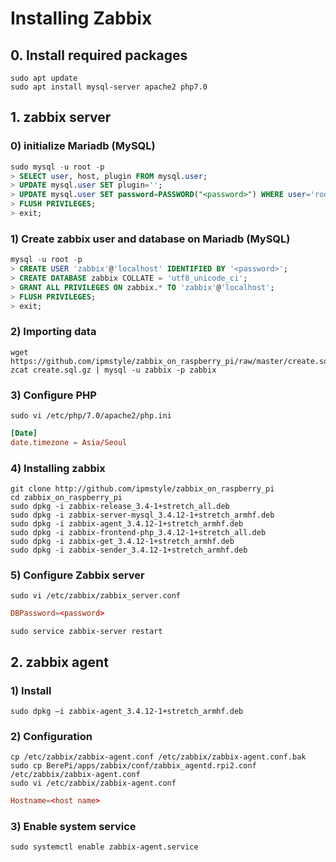 # Installing Zabbix



## 0. Install required packages

```shell
sudo apt update
sudo apt install mysql-server apache2 php7.0 
```



## 1. zabbix server

### 0) initialize Mariadb (MySQL)

  ```SQL
  sudo mysql -u root -p
  > SELECT user, host, plugin FROM mysql.user;
  > UPDATE mysql.user SET plugin='';
  > UPDATE mysql.user SET password=PASSWORD("<password>") WHERE user='root';
  > FLUSH PRIVILEGES;
  > exit;
  ```

### 1) Create zabbix user and database on Mariadb (MySQL)

```SQL
mysql -u root -p
> CREATE USER 'zabbix'@'localhost' IDENTIFIED BY '<password>';
> CREATE DATABASE zabbix COLLATE = 'utf8_unicode_ci';
> GRANT ALL PRIVILEGES ON zabbix.* TO 'zabbix'@'localhost';
> FLUSH PRIVILEGES;
> exit;
```

### 2) Importing data

```Shell
wget https://github.com/ipmstyle/zabbix_on_raspberry_pi/raw/master/create.sql.gz
zcat create.sql.gz | mysql -u zabbix -p zabbix
```

### 3) Configure PHP

```Shell
sudo vi /etc/php/7.0/apache2/php.ini
```

```conf
[Date]
date.timezone = Asia/Seoul
```

### 4) Installing zabbix

```shell
git clone http://github.com/ipmstyle/zabbix_on_raspberry_pi
cd zabbix_on_raspberry_pi
sudo dpkg -i zabbix-release_3.4-1+stretch_all.deb
sudo dpkg -i zabbix-server-mysql_3.4.12-1+stretch_armhf.deb
sudo dpkg -i zabbix-agent_3.4.12-1+stretch_armhf.deb
sudo dpkg -i zabbix-frontend-php_3.4.12-1+stretch_all.deb
sudo dpkg -i zabbix-get_3.4.12-1+stretch_armhf.deb
sudo dpkg -i zabbix-sender_3.4.12-1+stretch_armhf.deb
```

### 5) Configure Zabbix server

```Shell
sudo vi /etc/zabbix/zabbix_server.conf
```

```conf
DBPassword=<password>
```

```Shell
sudo service zabbix-server restart
```



## 2. zabbix agent

### 1) Install

```shell
sudo dpkg –i zabbix-agent_3.4.12-1+stretch_armhf.deb
```

### 2) Configuration

```shell
cp /etc/zabbix/zabbix-agent.conf /etc/zabbix/zabbix-agent.conf.bak
sudo cp BerePi/apps/zabbix/conf/zabbix_agentd.rpi2.conf /etc/zabbix/zabbix-agent.conf
sudo vi /etc/zabbix/zabbix-agent.conf
```

```conf
Hostname=<host name>
```

### 3) Enable system service

```shell
sudo systemctl enable zabbix-agent.service
```

